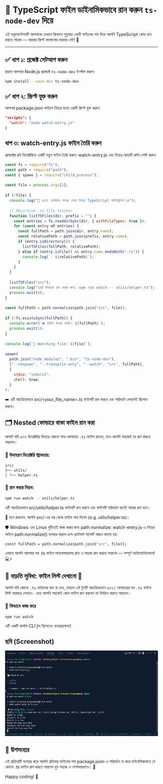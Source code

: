 # 🚀 TypeScript ফাইল ডাইনামিকভাবে রান করুন `ts-node-dev` দিয়ে

এই ডকুমেন্টেশনটি আপনাকে দেখাবে কিভাবে শুধুমাত্র একটি ফাইলের নাম দিয়ে আপনি TypeScript কোড রান করতে পারেন — বারবার স্ক্রিপ্ট বদলানোর দরকার নেই! 🧠

---

## ✅ ধাপ ১: প্রজেক্ট সেটআপ করুন

প্রথমে আপনার Node.js প্রজেক্টে `ts-node-dev` ইনস্টল করুন:

```bash
npm install --save-dev ts-node-dev
```

## ✅ ধাপ ২: স্ক্রিপ্ট যুক্ত করুন

আপনার package.json ফাইলে নিচের মতো একটি স্ক্রিপ্ট যুক্ত করুন:

```json
"scripts": {
  "watch": "node watch-entry.js"
}

```

## ধাপ ৩: watch-entry.js ফাইল তৈরি করুন

প্রজেক্টের রুট ডিরেক্টরিতে একটি নতুন ফাইল তৈরি করুন: watch-entry.js
এবং নিচের কোডটি কপি-পেস্ট করুন:

```js
const fs = require("fs");
const path = require("path");
const { spawn } = require("child_process");

const file = process.argv[2];

if (!file) {
  console.log("📂 src ফোল্ডারে পাওয়া গেছে নিচের TypeScript ফাইলগুলো:\n");

  // Recursive .ts file fetcher
  function listTSFiles(dir, prefix = "") {
    const entries = fs.readdirSync(dir, { withFileTypes: true });
    for (const entry of entries) {
      const fullPath = path.join(dir, entry.name);
      const relativePath = path.join(prefix, entry.name);
      if (entry.isDirectory()) {
        listTSFiles(fullPath, relativePath);
      } else if (entry.isFile() && entry.name.endsWith(".ts")) {
        console.log(`- ${relativePath}`);
      }
    }
  }

  listTSFiles("src");
  console.log("\n❗ উদাহরণ রান করার জন্য: npm run watch -- utils/helper.ts");
  process.exit(0);
}

const fullPath = path.normalize(path.join("src", file));

if (!fs.existsSync(fullPath)) {
  console.error(`❌ ফাইল পাওয়া যায়নি: ${fullPath}`);
  process.exit(1);
}

console.log(`🚀 Watching file: ${file}`);

spawn(
  path.join("node_modules", ".bin", "ts-node-dev"),
  ["--respawn", "--transpile-only", "--watch", "src", fullPath],
  {
    stdio: "inherit",
    shell: true,
  }
);
```

➡️ এটি স্বয়ংক্রিয়ভাবে src/<your_file_name>.ts ফাইলটি রান করবে এবং পরিবর্তন দেখলেই রিলোড করবে।

## 🗂️ Nested ফোল্ডারে থাকা ফাইল রান করা

আপনি যদি `src` ডিরেক্টরির ভিতরে কোনো সাব-ফোল্ডারে `.ts` ফাইল রাখেন, তাও আপনি সহজেই তা রান করতে পারবেন।

### 📁 উদাহরণ ডিরেক্টরি স্ট্রাকচার:

```code
src/
├── utils/
│ └── helper.ts
```

### 🚀 রান করার নিয়ম:

```bash
npm run watch -- utils/helper.ts
```

এটি স্বয়ংক্রিয়ভাবে src/utils/helper.ts ফাইলটি রান করবে এবং ফাইলটি পরিবর্তন হলেই আবার রান হবে।

🧠 মনে রাখবেন: আপনি src/-এর পর থেকে ফাইল পাথ দিবেন (e.g. utils/helper.ts)।

🛡️ Windows এবং Linux দুটিতেই কাজ করার জন্য path normalize:
watch-entry.js-এ নিচের লাইনে path.normalize() ব্যবহার করলে ক্রস-প্ল্যাটফর্ম সাপোর্ট আরও ভালো হয়:

```bash
const fullPath = path.normalize(path.join("src", file));
```

এভাবে আপনি আপনার সব .ts ফাইল সাবফোল্ডারসহ দ্রুত ও সহজে রান করতে পারবেন — সম্পূর্ণ অটোমেটেডভাবে! 💻⚡

## 🎁 বাড়তি সুবিধা: ফাইল লিস্ট দেখানো 🎯

আপনি যদি কোনো `.ts` ফাইলের নাম না দেন, তাহলে এই টুলটি স্বয়ংক্রিয়ভাবে `src/` ফোল্ডারের সব `.ts` ফাইল লিস্ট আকারে দেখাবে। এতে আপনি সহজেই কোন ফাইল রান করবেন তা নির্বাচন করতে পারবেন।

### 🧪 কিভাবে কাজ করে

```bash
npm run watch
```

এটি একটি কাস্টম CLI টুল হিসেবেও ব্যবহারযোগ্য!

## ছবি (Screenshot)

![Screenshot of CLI Tool](./assets/example.png?text=Screenshot+of+CLI+Tool)

## 🎯 উপসংহার

এই প্রক্রিয়াটি ব্যবহার করে আপনি প্রতিবার ফাইলের নাম package.json-এ পরিবর্তন না করে ডাইনামিকভাবে যে কোনো .ts ফাইল রান করতে পারবেন খুব সহজে ও পেশাদারভাবে। 🧩

Happy coding! 🚀
